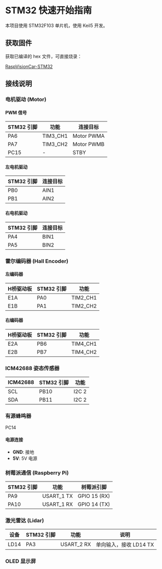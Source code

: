 
# STM32 快速开始指南

本项目使用 STM32F103 单片机，使用 Keil5 开发。

## 获取固件

获取已编译的 hex 文件，可直接烧录：

[RaspVisionCar-STM32](https://github.com/HelloLingC/RaspVisionCar-STM32)

## 接线说明

### 电机驱动 (Motor)

#### PWM 信号

| STM32 引脚 | 功能 | 连接目标 |
|-----------|------|----------|
| PA6 | TIM3_CH1 | Motor PWMA |
| PA7 | TIM3_CH2 | Motor PWMB |
| PC15 | - | STBY |

#### 左电机驱动

| STM32 引脚 | 连接目标 |
|-----------|----------|
| PB0 | AIN1 |
| PB1 | AIN2 |

#### 右电机驱动

| STM32 引脚 | 连接目标 |
|-----------|----------|
| PA4 | BIN1 |
| PA5 | BIN2 |

### 霍尔编码器 (Hall Encoder)

#### 左编码器

| H桥驱动板 | STM32 引脚 | 功能 |
|----------|-----------|------|
| E1A | PA0 | TIM2_CH1 |
| E1B | PA1 | TIM2_CH2 |

#### 右编码器

| H桥驱动板 | STM32 引脚 | 功能 |
|----------|-----------|------|
| E2A | PB6 | TIM4_CH1 |
| E2B | PB7 | TIM4_CH2 |

### ICM42688 姿态传感器

| ICM42688 | STM32 引脚 | 功能 |
|----------|-----------|------|
| SCL | PB10 | I2C 2 |
| SDA | PB11 | I2C 2 |

### 有源蜂鸣器

PC14

#### 电源连接

- **GND**: 接地
- **5V**: 5V 电源

### 树莓派通信 (Raspberry Pi)

| STM32 引脚 | 功能 | 树莓派引脚 |
|-----------|------|-----------|
| PA9 | USART_1 TX | GPIO 15 (RX) |
| PA10 | USART_1 RX | GPIO 14 (TX) |

### 激光雷达 (Lidar)

| 设备 | STM32 引脚 | 功能 | 说明 |
|------|-----------|------|------|
| LD14 | PA3 | USART_2 RX | 单向输入，接收 LD14 TX |

### OLED 显示屏

